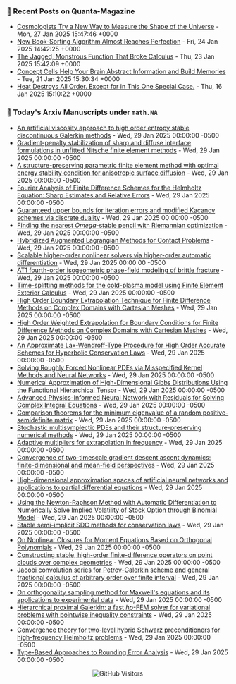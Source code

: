 ### 📝 Recent Posts on Quanta-Magazine
<!-- quanta starts -->
* <a href="https://www.quantamagazine.org/cosmologists-try-a-new-way-to-measure-the-shape-of-the-universe-20250127/">Cosmologists Try a New Way to Measure the Shape of the Universe</a> - Mon, 27 Jan 2025 15:47:46 +0000
* <a href="https://www.quantamagazine.org/new-book-sorting-algorithm-almost-reaches-perfection-20250124/">New Book-Sorting Algorithm Almost Reaches Perfection</a> - Fri, 24 Jan 2025 14:42:25 +0000
* <a href="https://www.quantamagazine.org/the-jagged-monstrous-function-that-broke-calculus-20250123/">The Jagged, Monstrous Function That Broke Calculus</a> - Thu, 23 Jan 2025 15:42:09 +0000
* <a href="https://www.quantamagazine.org/concept-cells-help-your-brain-abstract-information-and-build-memories-20250121/">Concept Cells Help Your Brain Abstract Information and Build Memories</a> - Tue, 21 Jan 2025 15:30:34 +0000
* <a href="https://www.quantamagazine.org/heat-destroys-all-order-except-for-in-this-one-special-case-20250116/">Heat Destroys All Order. Except for in This One Special Case.</a> - Thu, 16 Jan 2025 15:10:22 +0000
<!-- quanta ends -->


### 📝 Today's Arxiv Manuscripts under ``math.NA``
<!-- arxiv-math-na starts -->
* <a href="https://arxiv.org/abs/2501.16529">An artificial viscosity approach to high order entropy stable discontinuous Galerkin methods</a> - Wed, 29 Jan 2025 00:00:00 -0500
* <a href="https://arxiv.org/abs/2501.16594">Gradient-penalty stabilization of sharp and diffuse interface formulations in unfitted Nitsche finite element methods</a> - Wed, 29 Jan 2025 00:00:00 -0500
* <a href="https://arxiv.org/abs/2501.16660">A structure-preserving parametric finite element method with optimal energy stability condition for anisotropic surface diffusion</a> - Wed, 29 Jan 2025 00:00:00 -0500
* <a href="https://arxiv.org/abs/2501.16696">Fourier Analysis of Finite Difference Schemes for the Helmholtz Equation: Sharp Estimates and Relative Errors</a> - Wed, 29 Jan 2025 00:00:00 -0500
* <a href="https://arxiv.org/abs/2501.16850">Guaranteed upper bounds for iteration errors and modified Kacanov schemes via discrete duality</a> - Wed, 29 Jan 2025 00:00:00 -0500
* <a href="https://arxiv.org/abs/2501.16876">Finding the nearest $Omega$-stable pencil with Riemannian optimization</a> - Wed, 29 Jan 2025 00:00:00 -0500
* <a href="https://arxiv.org/abs/2501.16882">Hybridized Augmented Lagrangian Methods for Contact Problems</a> - Wed, 29 Jan 2025 00:00:00 -0500
* <a href="https://arxiv.org/abs/2501.16895">Scalable higher-order nonlinear solvers via higher-order automatic differentiation</a> - Wed, 29 Jan 2025 00:00:00 -0500
* <a href="https://arxiv.org/abs/2501.16968">AT1 fourth-order isogeometric phase-field modeling of brittle fracture</a> - Wed, 29 Jan 2025 00:00:00 -0500
* <a href="https://arxiv.org/abs/2501.16991">Time-splitting methods for the cold-plasma model using Finite Element Exterior Calculus</a> - Wed, 29 Jan 2025 00:00:00 -0500
* <a href="https://arxiv.org/abs/2501.17103">High Order Boundary Extrapolation Technique for Finite Difference Methods on Complex Domains with Cartesian Meshes</a> - Wed, 29 Jan 2025 00:00:00 -0500
* <a href="https://arxiv.org/abs/2501.17106">High Order Weighted Extrapolation for Boundary Conditions for Finite Difference Methods on Complex Domains with Cartesian Meshes</a> - Wed, 29 Jan 2025 00:00:00 -0500
* <a href="https://arxiv.org/abs/2501.17108">An Approximate Lax-Wendroff-Type Procedure for High Order Accurate Schemes for Hyperbolic Conservation Laws</a> - Wed, 29 Jan 2025 00:00:00 -0500
* <a href="https://arxiv.org/abs/2501.17110">Solving Roughly Forced Nonlinear PDEs via Misspecified Kernel Methods and Neural Networks</a> - Wed, 29 Jan 2025 00:00:00 -0500
* <a href="https://arxiv.org/abs/2501.17143">Numerical Approximation of High-Dimensional Gibbs Distributions Using the Functional Hierarchical Tensor</a> - Wed, 29 Jan 2025 00:00:00 -0500
* <a href="https://arxiv.org/abs/2501.16370">Advanced Physics-Informed Neural Network with Residuals for Solving Complex Integral Equations</a> - Wed, 29 Jan 2025 00:00:00 -0500
* <a href="https://arxiv.org/abs/2501.16578">Comparison theorems for the minimum eigenvalue of a random positive-semidefinite matrix</a> - Wed, 29 Jan 2025 00:00:00 -0500
* <a href="https://arxiv.org/abs/2501.16913">Stochastic multisymplectic PDEs and their structure-preserving numerical methods</a> - Wed, 29 Jan 2025 00:00:00 -0500
* <a href="https://arxiv.org/abs/2501.17019">Adaptive multipliers for extrapolation in frequency</a> - Wed, 29 Jan 2025 00:00:00 -0500
* <a href="https://arxiv.org/abs/2501.17122">Convergence of two-timescale gradient descent ascent dynamics: finite-dimensional and mean-field perspectives</a> - Wed, 29 Jan 2025 00:00:00 -0500
* <a href="https://arxiv.org/abs/2012.04326">High-dimensional approximation spaces of artificial neural networks and applications to partial differential equations</a> - Wed, 29 Jan 2025 00:00:00 -0500
* <a href="https://arxiv.org/abs/2207.09033">Using the Newton-Raphson Method with Automatic Differentiation to Numerically Solve Implied Volatility of Stock Option through Binomial Model</a> - Wed, 29 Jan 2025 00:00:00 -0500
* <a href="https://arxiv.org/abs/2405.19969">Stable semi-implicit SDC methods for conservation laws</a> - Wed, 29 Jan 2025 00:00:00 -0500
* <a href="https://arxiv.org/abs/2407.05894">On Nonlinear Closures for Moment Equations Based on Orthogonal Polynomials</a> - Wed, 29 Jan 2025 00:00:00 -0500
* <a href="https://arxiv.org/abs/2409.00809">Constructing stable, high-order finite-difference operators on point clouds over complex geometries</a> - Wed, 29 Jan 2025 00:00:00 -0500
* <a href="https://arxiv.org/abs/2411.08080">Jacobi convolution series for Petrov-Galerkin scheme and general fractional calculus of arbitrary order over finite interval</a> - Wed, 29 Jan 2025 00:00:00 -0500
* <a href="https://arxiv.org/abs/2412.11825">On orthogonality sampling method for Maxwell's equations and its applications to experimental data</a> - Wed, 29 Jan 2025 00:00:00 -0500
* <a href="https://arxiv.org/abs/2412.13733">Hierarchical proximal Galerkin: a fast $hp$-FEM solver for variational problems with pointwise inequality constraints</a> - Wed, 29 Jan 2025 00:00:00 -0500
* <a href="https://arxiv.org/abs/2501.11060">Convergence theory for two-level hybrid Schwarz preconditioners for high-frequency Helmholtz problems</a> - Wed, 29 Jan 2025 00:00:00 -0500
* <a href="https://arxiv.org/abs/2501.14598">Type-Based Approaches to Rounding Error Analysis</a> - Wed, 29 Jan 2025 00:00:00 -0500
<!-- arxiv-math-na ends -->

<div align="center">
  
![GitHub Visitors](https://api.visitorbadge.io/api/visitors?path=https%3A%2F%2Fgithub.com%2Flowrank&label=profile%20views&labelColor=%231e1e2e&countColor=%23cba6f7)



</div>
